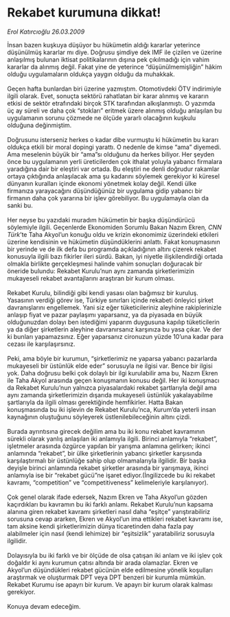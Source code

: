 # Rekabet kurumuna dikkat!

*Erol Katırcıoğlu 26.03.2009*

<div class="taraf_structure_2col_1zq">
<div class="margen_n">



 <p>İnsan bazen kuşkuya düşüyor bu hükümetin aldığı kararlar yeterince düşünülmüş kararlar mı diye. Doğrusu şimdiye dek IMF ile çizilen ve üzerine anlaşılmış bulunan iktisat politikalarının dışına pek çıkılmadığı için vahim kararlar da alınmış değil. Fakat yine de yeterince “düşünülmemişliğin” hâkim olduğu uygulamaların oldukça yaygın olduğu da muhakkak. <br/><br/>Geçen hafta bunlardan biri üzerine yazmıştım. Otomotivdeki ÖTV indirimiyle ilgili olarak. Evet, sonuçta sektörü rahatlatan bir karar alınmış ve kararın etkisi de sektör etrafındaki birçok STK tarafından alkışlanmıştı. O yazımda üç ay süreli ve daha çok “stokları” eritmek üzere alınmış olduğu anlaşılan bu uygulamanın sorunu çözmede ne ölçüde yararlı olacağının kuşkulu olduğuna değinmiştim. <br/><br/>Doğrusunu isterseniz herkes o kadar dibe vurmuştu ki hükümetin bu kararı oldukça etkili bir moral dopingi yarattı. O nedenle de kimse “ama” diyemedi. Ama meselenin büyük bir “ama”sı olduğunu da herkes biliyor. Her şeyden önce bu uygulamanın yerli üreticilerden çok ithalat yoluyla yabancı firmalara yaradığına dair bir eleştiri var ortada. Bu eleştiri ne denli doğrudur rakamlar ortaya çıktığında anlaşılacak ama şu kadarını söylemek gerekiyor ki küresel dünyanın kuralları içinde ekonomi yönetmek kolay değil. Kendi ülke firmanıza yarayacağını düşündüğünüz bir uygulama gidip yabancı bir firmanın daha çok yararına bir işlev görebiliyor. Bu uygulamayla olan da sanki bu. <br/><br/>Her neyse bu yazıdaki muradım hükümetin bir başka düşündürücü söylemiyle ilgili. Geçenlerde Ekonomiden Sorumlu Bakan Nazım Ekren<i>, CNN Türk</i>’te Taha Akyol’un konuğu oldu ve krizin ekonomimiz üzerindeki etkileri üzerine kendisinin ve hükümetin düşündüklerini anlattı. Fakat konuşmasının bir yerinde ve de ilk defa bu programda açıkladığının altını çizerek rekabet konusuyla ilgili bazı fikirler ileri sürdü. Bakan, iyi niyetle ilişkilendirdiği ortada olmakla birlikte gerçekleşmesi halinde vahim sonuçları doğuracak bir öneride bulundu: Rekabet Kurulu’nun aynı zamanda şirketlerimizin mukayeseli rekabet avantajlarını araştıran bir kurum olması. <br/><br/>Rekabet Kurulu, bilindiği gibi kendi yasası olan bağımsız bir kuruluş. Yasasının verdiği görev ise, Türkiye sınırları içinde rekabeti önleyici şirket davranışlarını engellemek. Yani siz eğer tüketicileriniz aleyhine rakiplerinizle anlaşıp fiyat ve pazar paylaşımı yaparsanız, ya da piyasada en büyük olduğunuzdan dolayı ben istediğimi yaparım duygusuna kapılıp tüketicilerin ya da diğer şirketlerin aleyhine davranırsanız karşınıza bu yasa çıkar. Ve der ki bunları yapamazsınız. Eğer yaparsanız cironuzun yüzde 10’una kadar para cezası ile karşılaşırsınız. <br/><br/>Peki, ama böyle bir kurumun, “şirketlerimiz ne yaparsa yabancı pazarlarda mukayeseli bir üstünlük elde eder” sorusuyla ne ilgisi var. Bence bir ilgisi yok. Daha doğrusu belki çok dolaylı bir ilgi kurulabilir ama bu, Nazım Ekren ile Taha Akyol arasında geçen konuşmanın konusu değil. Her iki konuşmacı da Rekabet Kurulu’nun yalnızca piyasalardaki rekabet şartlarıyla değil ama aynı zamanda şirketlerimizin dışarıda mukayeseli üstünlük yakalayabilme şartlarıyla da ilgili olması gerektiğinde hemfikirler. Hatta Bakan konuşmasında bu iki işlevin de Rekabet Kurulu’nca, Kurum’da yeterli insan kaynağının oluştuğunu söyleyerek üstlenilebileceğinin altını çizdi. <br/><br/>Burada ayrıntısına girecek değilim ama bu iki konu rekabet kavramının sürekli olarak yanlış anlaşılan iki anlamıyla ilgili. Birinci anlamıyla “rekabet”, işletmeler arasında özgürce yapılan bir yarışma anlamına gelirken; ikinci anlamında “rekabet”, bir ülke şirketlerinin yabancı şirketler karşısında karşılaştırmalı bir üstünlüğe sahip olup olmamalarıyla ilgilidir. Bir başka deyişle birinci anlamında rekabet şirketler arasında bir yarışmaya, ikinci anlamıyla ise bir “rekabet gücü”ne işaret ediyor.(İngilizcede bu iki rekabet kavramı, “competition” ve “competitiveness” kelimeleriyle karşılanıyor). <br/><br/>Çok genel olarak ifade edersek, Nazım Ekren ve Taha Akyol’un gözden kaçırdıkları bu kavramın bu iki farklı anlamı. Rekabet Kurulu’nun kapsama alanına giren rekabet kavramı şirketleri nasıl daha “eşitçe” yarıştırabiliriz sorusuna cevap ararken, Ekren ve Akyol’un ima ettikleri rekabet kavramı ise, tam aksine kendi şirketlerimizin dünya ticaretinden daha fazla pay alabilmeler için nasıl (kendi lehimize) bir “eşitsizlik” yaratabiliriz sorusuyla ilgilidir. <br/><br/>Dolayısıyla bu iki farklı ve bir ölçüde de olsa çatışan iki anlam ve iki işlev çok doğaldır ki aynı kurumun çatısı altında bir arada olamazlar. Ekren ve Akyol’un düşündükleri rekabet gücünün elde edilmesine yönelik koşulları araştırmak ve oluşturmak DPT veya DPT benzeri bir kurumla mümkün. Rekabet Kurumu ise apayrı bir kurum. Ve apayrı bir kurum olarak kalması gerekiyor. <br/><br/>Konuya devam edeceğim.</p>
<br/>
<br/>
<br/>



<br/>


<div id="taraf_not">
</div>

</div>


</div>
